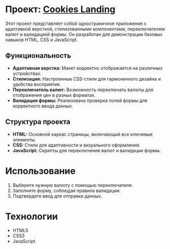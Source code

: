 # Проект: [Cookies Landing](https://alexanderkoldin.github.io/cookiesLanding/)

Этот проект представляет собой одностраничное приложение с адаптивной версткой, стилизованными компонентами, переключателем валют и валидацией формы. Он разработан для демонстрации базовых навыков HTML, CSS и JavaScript.

## Функциональность

- **Адаптивная верстка:** Макет корректно отображается на различных устройствах.
- **Стилизация:** Настроенные CSS-стили для гармоничного дизайна и удобства восприятия.
- **Переключатель валют:** Возможность переключать валюты для отображения цен в разных форматах.
- **Валидация формы:** Реализована проверка полей формы для корректного ввода данных.

## Структура проекта

- **HTML:** Основной каркас страницы, включающий все ключевые элементы.
- **CSS:** Стили для адаптивности и визуального оформления.
- **JavaScript:** Скрипты для переключения валют и валидации формы.

# Использование

1. Выберите нужную валюту с помощью переключателя.
2. Заполните форму, соблюдая правила валидации.
3. Подтвердите ввод для отправки данных.

# Технологии

- HTML5
- CSS3
- JavaScript
